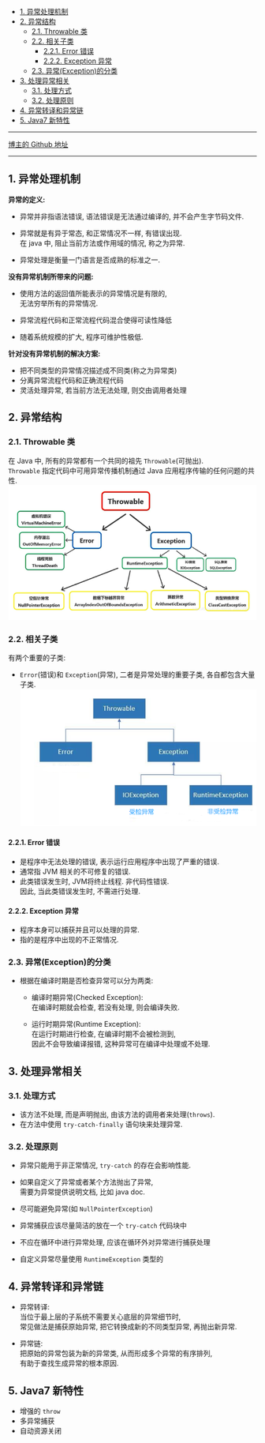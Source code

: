 <!-- TOC -->

- [1. 异常处理机制](#1-异常处理机制)
- [2. 异常结构](#2-异常结构)
  - [2.1. Throwable 类](#21-throwable-类)
  - [2.2. 相关子类](#22-相关子类)
    - [2.2.1. Error 错误](#221-error-错误)
    - [2.2.2. Exception 异常](#222-exception-异常)
  - [2.3. 异常(Exception)的分类](#23-异常exception的分类)
- [3. 处理异常相关](#3-处理异常相关)
  - [3.1. 处理方式](#31-处理方式)
  - [3.2. 处理原则](#32-处理原则)
- [4. 异常转译和异常链](#4-异常转译和异常链)
- [5. Java7 新特性](#5-java7-新特性)

<!-- /TOC -->

****
[博主的 Github 地址](https://github.com/leon9dragon)
****

## 1. 异常处理机制
**异常的定义:**  
- 异常并非指语法错误, 语法错误是无法通过编译的, 并不会产生字节码文件.

- 异常就是有异于常态, 和正常情况不一样, 有错误出现.  
  在 java 中, 阻止当前方法或作用域的情况, 称之为异常.

- 异常处理是衡量一门语言是否成熟的标准之一.

**没有异常机制所带来的问题:**  
- 使用方法的返回值所能表示的异常情况是有限的,  
  无法穷举所有的异常情况.  

- 异常流程代码和正常流程代码混合使得可读性降低

- 随着系统规模的扩大, 程序可维护性极低.

**针对没有异常机制的解决方案:**  
- 把不同类型的异常情况描述成不同类(称之为异常类)
- 分离异常流程代码和正确流程代码
- 灵活处理异常, 若当前方法无法处理, 则交由调用者处理

## 2. 异常结构

### 2.1. Throwable 类
在 Java 中, 所有的异常都有一个共同的祖先 `Throwable`(可抛出).  
`Throwable` 指定代码中可用异常传播机制通过 Java 应用程序传输的任何问题的共性.  
![pic](../99.images/2020-12-21-09-25-11.png)  

### 2.2. 相关子类
有两个重要的子类:  
- `Error`(错误)和 `Exception`(异常), 二者是异常处理的重要子类, 各自都包含大量子类.
  ![pic](../99.images/2020-12-21-09-42-34.png)

#### 2.2.1. Error 错误 
- 是程序中无法处理的错误, 表示运行应用程序中出现了严重的错误.  
- 通常指 JVM 相关的不可修复的错误.
- 此类错误发生时, JVM将终止线程. 非代码性错误.  
因此, 当此类错误发生时, 不需进行处理.

#### 2.2.2. Exception 异常  
- 程序本身可以捕获并且可以处理的异常.  
- 指的是程序中出现的不正常情况.

### 2.3. 异常(Exception)的分类
- 根据在编译时期是否检查异常可以分为两类: 
  - 编译时期异常(Checked Exception):  
    在编译时期就会检查, 若没有处理, 则会编译失败.

  - 运行时期异常(Runtime Exception):  
    在运行时期进行检查, 在编译时期不会被检测到,  
    因此不会导致编译报错, 这种异常可在编译中处理或不处理.

## 3. 处理异常相关

### 3.1. 处理方式
- 该方法不处理, 而是声明抛出, 由该方法的调用者来处理(`throws`).
- 在方法中使用 `try-catch-finally` 语句块来处理异常.

### 3.2. 处理原则
- 异常只能用于非正常情况, `try-catch` 的存在会影响性能.

- 如果自定义了异常或者某个方法抛出了异常,  
  需要为异常提供说明文档, 比如 java doc.

- 尽可能避免异常(如 `NullPointerException`)

- 异常捕获应该尽量简洁的放在一个 `try-catch` 代码块中

- 不应在循环中进行异常处理, 应该在循环外对异常进行捕获处理

- 自定义异常尽量使用 `RuntimeException` 类型的

## 4. 异常转译和异常链
- 异常转译:  
  当位于最上层的子系统不需要关心底层的异常细节时,  
  常见做法是捕获原始异常, 把它转换成新的不同类型异常, 再抛出新异常.

- 异常链:  
  把原始的异常包装为新的异常类, 从而形成多个异常的有序排列,  
  有助于查找生成异常的根本原因.

## 5. Java7 新特性
- 增强的 `throw`
- 多异常捕获
- 自动资源关闭
